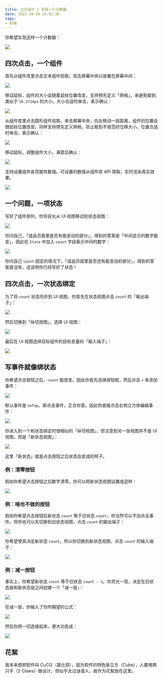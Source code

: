 ```yaml
---
title: 立方设计 | 实现一个计数器
date: 2023-10-30 14:42:38
tags:
- 前端
---
```


你希望实现这样一个计数器：

![](counter.png)

## 四次点击，一个组件

首先从组件库里点击文本组件拾取，双击屏幕中央以放置在屏幕中间：

![](drag.png)

移动鼠标，组件的大小会随着鼠标位置改变。支持预先定义「网格」，来避免取到类似于 `16.3724px` 的大小。大小合适时单击，表示确认：

![](resize.png)

从组件库里点击圆形组件拾取，单击屏幕中央，向左移动一段距离，组件的位置会随鼠标位置改变。同样支持预先定义网格，防止取到不规范的位移大小。位置合适时单击，表示确认：

![](drag-circle.png)

移动鼠标，调整组件大小，满意后确认：

![](resize-circle.png)

支持设置组件各项属性数值。可设置的数值从组件库 API 爬取，实时渲染真实效果。

![](info.png)

## 一个问题，一项状态

写好了组件排列，你将目光从 UI 视图移动到状态视图：

![](double.png)

你问自己，「成品页面里是否有能变动的部分」，得到的答案是「中间显示的数字能变」，因此在 `State` 中加入 `count` 字段表示中间的数字：

![](state.png)

你问自己 `count` 固定的情况下，「成品页面里是否还有能变动的部分」，得到的答案是没有，这说明你已经写好了状态！

## 四次点击，一次状态绑定

为了将 `count` 状态同步到 UI 视图，你首先在状态视图点击 `count` 的「输出端子」：

![](fn-output.png)

然后切换到「纵切视图」，选择 UI 视图：

![](fn-relation.png)

最后在 UI 视图选择目标组件的目标变量的「输入端子」：

![](fn-dest.png)

## 写事件就像绑状态

你希望点击按钮之后，`count` 能改变。因此你首先选择按钮框，然后点击 `+` 来添加事件：

![](event.png)

默认事件是 `onTap`，即点击事件，正合你意。因此你直接点击右侧立方体编辑事件：

![](edit-event.png)

你进入到一个和状态绑定时很相似的「纵切视图」，但注意到另一张视图并不是 UI 视图，而是「新状态视图」：

![](event-relation.png)

这里「新状态」就是点击按钮之后状态会变成的样子。

### 例：清零按钮

假如你希望点击按钮之后数字清零，你可以把新状态视图设置成这样：

![](event-zero.png)

### 例：啥也不做的按钮

假如你希望点击按钮后新状态 `count` 等于旧状态 `count`，你当然可以不加点击事件。但你也可以先切换到旧状态视图，点击 `count` 的输出端子：

![](event-start.png)

你希望使其决定新状态 `count`，所以你切换到新状态视图，点击 `count` 的输入端子：

![](event-end.png)

### 例：减一按钮

事实上，你希望新状态 `count` 等于旧状态 `count - 1`。你灵光一现，决定在旧状态层和新状态层之间创建一个「减一层」：

![](event-mid.png)

在减一层，你输入了你所期望的公式：

![](event-formula.png)

然后你把一切连接起来，便大功告成：

![](event-calculate.png)

## 花絮

我本来想把软件叫 CuCl2（氯化铜），因为软件的特色是立方（Cube），人要用两只手（2 Claws）做设计，但似乎太过谜语人，故作为花絮放在这里。
